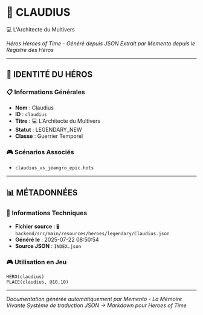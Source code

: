 # 🏹 **CLAUDIUS**
💻 L'Architecte du Multivers

*Héros Heroes of Time - Généré depuis JSON*
*Extrait par Memento depuis le Registre des Héros*

---

## 🎯 **IDENTITÉ DU HÉROS**

### 📋 **Informations Générales**
- **Nom** : Claudius
- **ID** : `claudius`
- **Titre** : 💻 L'Architecte du Multivers
- **Statut** : LEGENDARY_NEW
- **Classe** : Guerrier Temporel


### 🎮 **Scénarios Associés**
- `claudius_vs_jeangro_epic.hots`

---

## 📊 **MÉTADONNÉES**

### 🔧 **Informations Techniques**
- **Fichier source** : `🖥️ backend/src/main/resources/heroes/legendary/Claudius.json`
- **Généré le** : 2025-07-22 08:50:54
- **Source JSON** : `INDEX.json`

### 🎮 **Utilisation en Jeu**
```hots
HERO(claudius)
PLACE(claudius, @10,10)
```

---

*Documentation générée automatiquement par Memento - La Mémoire Vivante*
*Système de traduction JSON → Markdown pour Heroes of Time*
